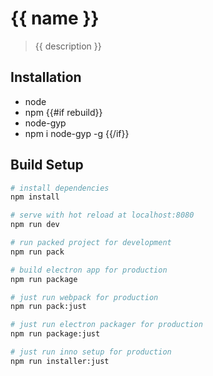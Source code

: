 # {{ name }}

> {{ description }}

## Installation

 * node
 * npm
{{#if rebuild}}
 * node-gyp
  * npm i node-gyp -g
{{/if}}

## Build Setup

``` bash
# install dependencies
npm install

# serve with hot reload at localhost:8080
npm run dev

# run packed project for development
npm run pack

# build electron app for production
npm run package

# just run webpack for production
npm run pack:just

# just run electron packager for production
npm run package:just

# just run inno setup for production
npm run installer:just
```
